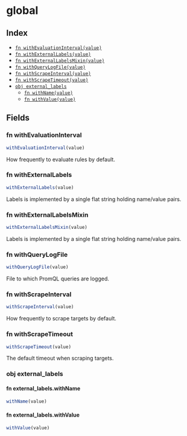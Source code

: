 # global



## Index

* [`fn withEvaluationInterval(value)`](#fn-withevaluationinterval)
* [`fn withExternalLabels(value)`](#fn-withexternallabels)
* [`fn withExternalLabelsMixin(value)`](#fn-withexternallabelsmixin)
* [`fn withQueryLogFile(value)`](#fn-withquerylogfile)
* [`fn withScrapeInterval(value)`](#fn-withscrapeinterval)
* [`fn withScrapeTimeout(value)`](#fn-withscrapetimeout)
* [`obj external_labels`](#obj-external_labels)
  * [`fn withName(value)`](#fn-external_labelswithname)
  * [`fn withValue(value)`](#fn-external_labelswithvalue)

## Fields

### fn withEvaluationInterval

```ts
withEvaluationInterval(value)
```

How frequently to evaluate rules by default.

### fn withExternalLabels

```ts
withExternalLabels(value)
```

Labels is implemented by a single flat string holding name/value pairs.

### fn withExternalLabelsMixin

```ts
withExternalLabelsMixin(value)
```

Labels is implemented by a single flat string holding name/value pairs.

### fn withQueryLogFile

```ts
withQueryLogFile(value)
```

File to which PromQL queries are logged.

### fn withScrapeInterval

```ts
withScrapeInterval(value)
```

How frequently to scrape targets by default.

### fn withScrapeTimeout

```ts
withScrapeTimeout(value)
```

The default timeout when scraping targets.

### obj external_labels


#### fn external_labels.withName

```ts
withName(value)
```



#### fn external_labels.withValue

```ts
withValue(value)
```


